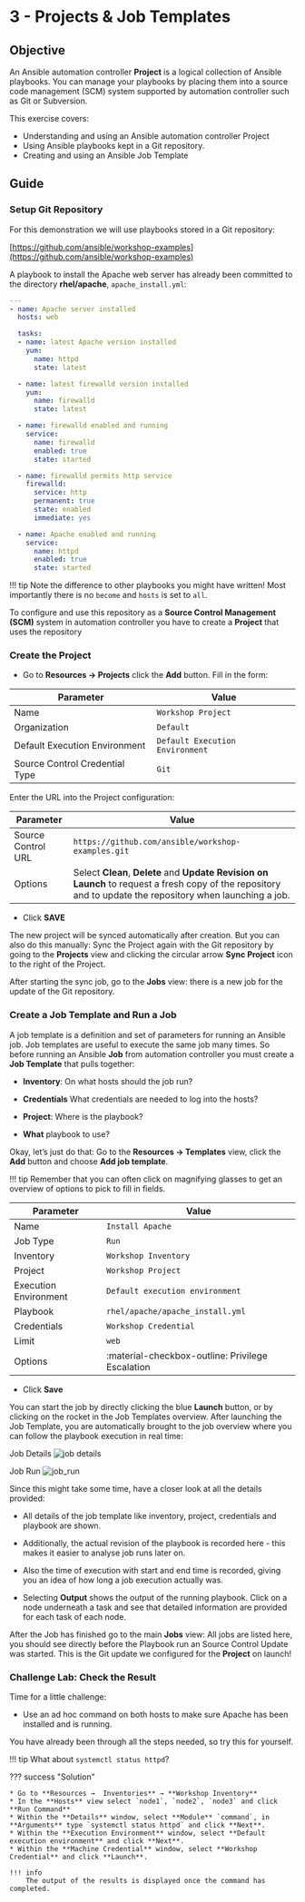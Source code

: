 # 3 - Projects & Job Templates

## Objective

An Ansible automation controller **Project** is a logical collection of Ansible playbooks. You can manage your playbooks by placing them into a source code management (SCM) system supported by automation controller such as Git or Subversion.

This exercise covers:

* Understanding and using an Ansible automation controller Project
* Using Ansible playbooks kept in a Git repository.
* Creating and using an Ansible Job Template

## Guide

### Setup Git Repository

For this demonstration we will use playbooks stored in a Git repository:

[https://github.com/ansible/workshop-examples](https://github.com/ansible/workshop-examples)

A playbook to install the Apache web server has already been committed to the directory **rhel/apache**, `apache_install.yml`:

```yaml
---
- name: Apache server installed
  hosts: web

  tasks:
  - name: latest Apache version installed
    yum:
      name: httpd
      state: latest

  - name: latest firewalld version installed
    yum:
      name: firewalld
      state: latest

  - name: firewalld enabled and running
    service:
      name: firewalld
      enabled: true
      state: started

  - name: firewalld permits http service
    firewalld:
      service: http
      permanent: true
      state: enabled
      immediate: yes

  - name: Apache enabled and running
    service:
      name: httpd
      enabled: true
      state: started
```

!!! tip
    Note the difference to other playbooks you might have written\! Most importantly there is no `become` and `hosts` is set to `all`.

To configure and use this repository as a **Source Control Management (SCM)** system in automation controller you have to create a **Project** that uses the repository

### Create the Project

* Go to **Resources → Projects** click the **Add** button. Fill in the form:

| Parameter                      | Value                           |
| ------------------------------ | ------------------------------- |
| Name                           | `Workshop Project`              |
| Organization                   | `Default`                       |
| Default Execution Environment  | `Default Execution Environment` |
| Source Control Credential Type | `Git`                           |

 Enter the URL into the Project configuration:

| Parameter          | Value                                                                                                                                                       |
| ------------------ | ----------------------------------------------------------------------------------------------------------------------------------------------------------- |
| Source Control URL | `https://github.com/ansible/workshop-examples.git`                                                                                                          |
| Options            | Select **Clean**, **Delete** and **Update Revision on Launch** to request a fresh copy of the repository and to update the repository when launching a job. |

* Click **SAVE**


The new project will be synced automatically after creation. But you can also do this manually: Sync the Project again with the Git repository by going to the **Projects** view and clicking the circular arrow **Sync Project** icon to the right of the Project.

After starting the sync job, go to the **Jobs** view: there is a new job for the update of the Git repository.

### Create a Job Template and Run a Job

A job template is a definition and set of parameters for running an Ansible job. Job templates are useful to execute the same job many times. So before running an Ansible **Job** from automation controller you must create a **Job Template** that pulls together:

* **Inventory**: On what hosts should the job run?

* **Credentials** What credentials are needed to log into the hosts?

* **Project**: Where is the playbook?

* **What** playbook to use?

Okay, let’s just do that: Go to the **Resources -> Templates** view, click the **Add** button and choose **Add job template**.

!!! tip
    Remember that you can often click on magnifying glasses to get an overview of options to pick to fill in fields.

| Parameter             | Value                                            |
| --------------------- | ------------------------------------------------ |
| Name                  | `Install Apache`                                 |
| Job Type              | `Run`                                            |
| Inventory             | `Workshop Inventory`                             |
| Project               | `Workshop Project`                               |
| Execution Environment | `Default execution environment`                  |
| Playbook              | `rhel/apache/apache_install.yml`                 |
| Credentials           | `Workshop Credential`                            |
| Limit                 | `web`                                            |
| Options               | :material-checkbox-outline: Privilege Escalation |

* Click **Save**

You can start the job by directly clicking the blue **Launch** button, or by clicking on the rocket in the Job Templates overview. After launching the Job Template, you are automatically brought to the job overview where you can follow the playbook execution in real time:

Job Details
![job details](images/job_details.png)

Job Run
![job_run](images/job_run.png)

Since this might take some time, have a closer look at all the details provided:

* All details of the job template like inventory, project, credentials and playbook are shown.

* Additionally, the actual revision of the playbook is recorded here - this makes it easier to analyse job runs later on.

* Also the time of execution with start and end time is recorded, giving you an idea of how long a job execution actually was.

* Selecting **Output** shows the output of the running playbook. Click on a node underneath a task and see that detailed information are provided for each task of each node.

After the Job has finished go to the main **Jobs** view: All jobs are listed here, you should see directly before the Playbook run an Source Control Update was started. This is the Git update we configured for the **Project** on launch\!

### Challenge Lab: Check the Result

Time for a little challenge:

* Use an ad hoc command on both hosts to make sure Apache has been installed and is running.

You have already been through all the steps needed, so try this for yourself.

!!! tip
    What about `systemctl status httpd`?

??? success "Solution"

    * Go to **Resources →  Inventories** → **Workshop Inventory**
    * In the **Hosts** view select `node1`, `node2`, `node3` and click **Run Command**
    * Within the **Details** window, select **Module** `command`, in **Arguments** type `systemctl status httpd` and click **Next**.
    * Within the **Execution Environment** window, select **Default execution environment** and click **Next**.
    * Within the **Machine Credential** window, select **Workshop Credential** and click **Launch**.

    !!! info
        The output of the results is displayed once the command has completed.
